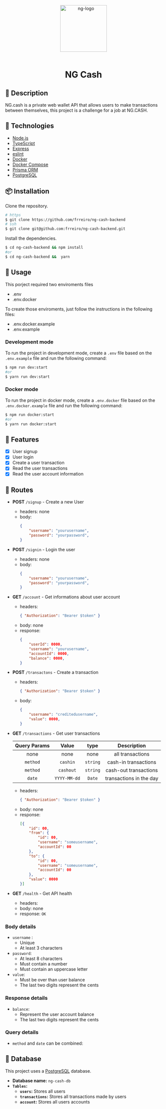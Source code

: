 <div align="center" >
  <img width="150px" src="https://notion-emojis.s3-us-west-2.amazonaws.com/prod/svg-twitter/1f4b0.svg" alt="ng-logo" width="400">
  <br>
  <br>
  <h1>NG Cash</h1>
</div>

## 📝 Description


NG.cash is a private web wallet API that allows users to make transactions between themselves, this project is a challenge for a job at NG.CASH.

## 🚀 Technologies

- [Node.js](https://nodejs.org/en/)
- [TypeScript](https://www.typescriptlang.org/)
- [Express](https://expressjs.com/)
- [eslint](https://eslint.org/)
- [Docker](https://www.docker.com/)
- [Docker Compose](https://docs.docker.com/compose/)
- [Prisma ORM](https://www.prisma.io/)
- [PostgreSQL](https://www.postgresql.org/)

## 📦 Installation

Clone the repository.

```bash
# https
$ git clone https://github.com/frreiro/ng-cash-backend
# ssh
$ git clone git@github.com:frreiro/ng-cash-backend.git
```

Install the dependencies.

```bash
$ cd ng-cash-backend && npm install
#or
$ cd ng-cash-backend &&  yarn
```

## 🚀 Usage

This porject required two enviroments files
 - .env
 - .env.docker

To create those enviroments, just follow the instructions in the following files:

- .env.docker.example
- .env.example


### Development mode

To run the project in development mode, create a `.env` file based on the `.env.example` file and run the following command:

```bash
$ npm run dev:start
#or
$ yarn run dev:start
```

### Docker mode

To run the project in docker mode, create a `.env.docker` file based on the `.env.docker.example` file and run the following command:

```bash
$ npm run docker:start
#or
$ yarn run docker:start
```


## 📌 Features

- [x] User signup
- [x] User login
- [x] Create a user transaction
- [x] Read the user transactions
- [x] Read the user account information

## 🔀 Routes

- **POST** `/signup` - Create a new User
  - headers: none
  - body:
	```json
	{
		"username": "yourusername",
		"password": "yourpassword",
	}
	```
- **POST** `/signin` - Login the user
  - headers: none
  - body:
	```json
	{
		"username": "yourusername",
		"password": "yourpassword",
	}
	```
- **GET** `/account` - Get informations about user account 
  - headers: 
	```json
	{ "Authorization": "Bearer $token" }
	```
  - body: none
  - response: 
	```json
	{
		"userId": 0000,
		"username": "yourusername",
		"accountId": 0000,
		"balance": 0000,
	}
	```
- **POST** `/transactons` - Create a transaction 
    - headers: 
		```json
		{ "Authorization": "Bearer $token" }
		```
  - body:
	```json
	{
		"username": "creditedusername",
		"value": 0000,
	}
	```
- **GET** `/transactions` - Get user transactions
  
    | Query Params | Value | type | Description | 
  	| :---: | :---: | :---: | :---: |
	| none | none | none | all transactions | 
 	| `method` | `cashin` | `string` | cash-in transactions | 
 	| `method` | `cashout` | `string` | cash-out transactions | 
	| `date` | `YYYY-MM-dd` | `Date` | transactions in the day | 
	
    - headers: 
		```json
		{ "Authorization": "Bearer $token" }
		```
  - body: none
  - response:
	```json
	[{
		"id": 00,
		"from": {
			"id": 00,
			"username": "someusername",
			"accountId": 00
		},
		"to": {
			"id": 00,
			"username": "someusername",
			"accountId": 00
		},
		"value": 0000
	}]	
	```
- **GET** `/health` - Get API health
    - headers: 
    - body: none
    - response: `OK`


### Body details
  - `username` : 
    - Unique
    - At least 3 characters
  - `password`: 
    - At least 8 characters
    - Must contain a number
    - Must contain an uppercase letter
  - `value`: 
    - Must be over than user balance
    - The last two digits represent the cents
  
### Response details
  - `balance`: 
    - Represent the user account balance
    - The last two digits represent the cents
  
### Query details
  - `method` and `date` can be combined: 


## 💽 Database

This project uses a [PostgreSQL](https://www.postgresql.org/) database.
- **Database name:** `ng-cash-db`
- **`Tables`:**
  - **`users`:** Stores all users
  - **`transactions`:** Stores all transactions made by users
  - **`account`:** Stores all users accounts 


